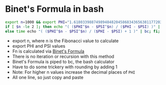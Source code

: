 # Binet's Formula in bash

```bash
export n=1000 && export PHI="1.618033988749894848204586834365638117720309179805762862135448622705260462818902449707207204189391137484754088075386891752126633862223536931793180060766726354433389086595939582905638322661319928290267880675208766892501711696" && export PSI=$(echo "1 - $PHI" | bc) && echo "Calculating Fn($n) via Binet's Formula" && 
if [ $n -le 2 ]; then echo "( ($PHI^$n - $PSI^$n) / ($PHI - $PSI) )" | bc;
else time echo "( ($PHI^$n - $PSI^$n) / ($PHI - $PSI) + 1 )" | bc; fi;
```

- export n, where n is the Fibonacci value to calculate
- export PHI and PSI values
- Fn is calculated via [Binet's Formula](https://en.wikipedia.org/wiki/Fibonacci_number#Binet's_formula)
- There is no iteration or recursion with this method
- Binet's Formula is piped to bc, the bash calculator
- Have to do some trickery with rounding by adding 1
- Note: For higher n values increase the decimal places of `PHI`
- All one line, so just copy and paste
